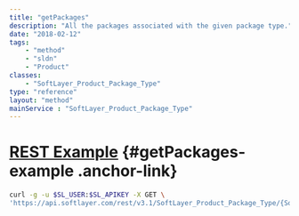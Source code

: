 ```yaml
---
title: "getPackages"
description: "All the packages associated with the given package type."
date: "2018-02-12"
tags:
    - "method"
    - "sldn"
    - "Product"
classes:
    - "SoftLayer_Product_Package_Type"
type: "reference"
layout: "method"
mainService : "SoftLayer_Product_Package_Type"
---
```


# [REST Example](#getPackages-example) <a href="/article/rest/"><i class="fas fa-question"></i></a> {#getPackages-example .anchor-link} 
```bash
curl -g -u $SL_USER:$SL_APIKEY -X GET \
'https://api.softlayer.com/rest/v3.1/SoftLayer_Product_Package_Type/{SoftLayer_Product_Package_TypeID}/getPackages'
```
